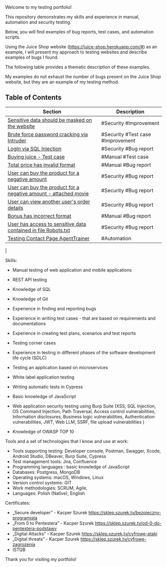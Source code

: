 Welcome to my testing portfolio!

This repository demonstrates my skills and experience in manual, automation and security testing. 

Below, you will find examples of bug reports, test cases, and automation scripts.

Using the Juice Shop website (https://juice-shop.herokuapp.com/#) as an example, I will present my approach to testing websites and describe examples of bugs I found. 

The following table provides a thematic description of these examples.

My examples do not exhaust the number of bugs present on the Juice Shop website, but they are an example of my testing method.



## Table of Contents

| Section | Description |
| - | - |
| [Sensitive data should be masked on the website](files/emailOnHomepage.pdf) | #Security #Improvement|
| [Brute force password cracking via Intruder](files/Intruder.pdf) | #Security #Test case #Improvement|
| [LogIn via SQL Injection](files/SQL.pdf) | #Security #Bug report |
| [Buying juice - Test case](files/BuyingJuice-HP.pdf) | #Manual #Test case |
| [Total price has invalid format](files/TotalPrice.pdf) | #Manual #Bug report |
| [User can buy the product for a negative amount](files/negativeAmount.pdf) | #Security #Bug report |
| [User can buy the product for a negative amount - attached movie](files/NEGATIVEammount.mov) | #Security #Bug report |
  [User can view another user's order details ](files/OtherUserOrderDetails.pdf) | #Security #Bug report |
| [Bonus has incorrect format](files/Bonus-incorrectFormat.pdf) | #Manual #Bug report |
| [User has access to sensitive data contained in file Robots.txt](files/Robots.pdf) | #Security #Bug report |
| [Testing Contact Page AgentTrainer](ContactPage) | #Automation |
| 

Skills:
- Manual testing of web application and mobile applications
- REST API testing 
- Knowledge of SQL 
- Knowledge of Git
- Experience in finding and reporting bugs 
- Experience in writing test cases - that are based on requirements and documentations
- Experience in creating test plans, scenarios and test reports
- Testing corner cases 
- Experience in testing in different phases of the software development life cycle (SDLC)
- Testing an application based on microservices
- White label application testing


- Writing automatic tests in Cypress
- Basic knowledge of JavaScript

- Web application security testing using Burp Suite 
(XSS, SQL Injection, OS Command Injection, Path Traversal, Access control vulnerabilities, Information disclosures, Business logic vulnerabilities, Authentication vulnerabilities, JWT, Web LLM, SSRF, file upload vulnerabilities )
- Knowledge of OWASP TOP 10



Tools and a set of technologies that I know and use at work:
- Tools supporting testing: Developer console, Postman, Swagger, Xcode, Android Studio, DBeaver, Burp Suite, Cypress
- Test management tools: Jira, Confluence
- Programming languages : basic knowledge of JavaScript
- Databases: Postgress, MongoDB
- Operating systems: macOS, Windows, Linux
- Version control systems: GIT
- Work methodologies: SCRUM, Agile,
- Languages: Polish (Native), English 






Certificates:

- „Secure developer” - Kacper Szurek   https://sklep.szurek.tv/bezpieczny-programista 
- „From 0 to Pentestera” -  Kacper Szurek   https://sklep.szurek.tv/od-0-do-pentestera-podstawy 
- „Digital Attacks” - Kacper Szurek     https://sklep.szurek.tv/cyfrowe-ataki 
- „Digital threats” - Kacper Szurek   https://sklep.szurek.tv/cyfrowe-zagrozenia 
- ISTQB 


















Thank you for visiting my portfolio!
